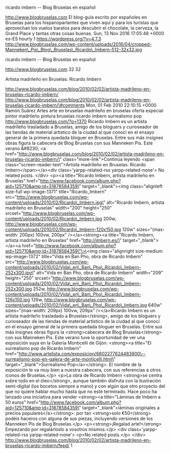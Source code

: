ricardo imbern -- Blog Bruselas en español

http://www.blogbruselas.com El blog-guía escrito por españoles en
Bruselas para los hispanoparlantes que viven aquí y para los turistas
que aprovechan los vuelos baratos para descubrir el chocolate, la
cerveza, la Grand Place y tantas otras cosas buenas. Sun, 13 Nov 2016
17:05:48 +0000 es-ES hourly 1 https://wordpress.org/?v=4.7.3
http://www.blogbruselas.com/wp-content/uploads/2016/04/cropped-Manneken\_Pis\_Blog\_Bruselas\_Ricardo\_Imbern-512-32x32.jpg

ricardo imbern -- Blog Bruselas en español

http://www.blogbruselas.com 32 32

Artista madrileño en Bruselas: Ricardo Imbern

http://www.blogbruselas.com/blog/2010/02/02/artista-madrileno-en-bruselas-ricardo-imbern/
http://www.blogbruselas.com/blog/2010/02/02/artista-madrileno-en-bruselas-ricardo-imbern/\#comments
Mon, 01 Feb 2010 22:10:15 +0000 Ramón Suárez Artes arte en bruselas
madrileño en bruselas oferta especial pintor madrileño pintura bruselas
ricardo imbern surrealismo pop http://www.blogbruselas.com/?p=1370
Ricardo Imbern es un artista madrileño trasladado a Bruselas, amigo de
los bloguers y curioseador de las tiendas de material artístico de la
ciudad al que conocí en el ensayo general de la primera quedada bloguer
en Bruselas. Entre sus más insignes obras figura la cabecera de Blog
Bruselas con sus Manneken Pis. Este verano &\#8230; \<a
href=\"http://www.blogbruselas.com/blog/2010/02/02/artista-madrileno-en-bruselas-ricardo-imbern/\"
class=\"more-link\"\>Continúa leyendo \<span
class=\"screen-reader-text\"\>Artista madrileño en Bruselas: Ricardo
Imbern\</span\>\</a\>\<div class=\'yarpp-related-rss
yarpp-related-none\'\> No related posts. \</div\> \<p\>\<a
title=\"Ricardo Imbern, artista madrileño en Bruselas\"
href=\"http://www.facebook.com/album.php?aid=125710&amp;id=31878584359\"
target=\"\_blank\"\>\<img class=\"alignleft size-full wp-image-1371\"
title=\"Ricardo\_Imbern\"
src=\"http://www.blogbruselas.com/wp-content/uploads/2010/02/Ricardo\_Imbern.jpg\"
alt=\"Ricardo Imbern, artista madrileño en Bruselas\" width=\"200\"
height=\"250\"
srcset=\"http://www.blogbruselas.com/wp-content/uploads/2010/02/Ricardo\_Imbern.jpg
200w,
http://www.blogbruselas.com/wp-content/uploads/2010/02/Ricardo\_Imbern-120x150.jpg
120w\" sizes=\"(max-width: 200px) 100vw, 200px\" /\>\</a\>\<strong\>\<a
title=\"Ricardo Imbern, artista madrileño en Bruselas\"
href=\"http://imbern.es/\" target=\"\_blank\"\>\</a\>\<a
href=\"http://www.facebook.com/album.php?aid=125710&amp;id=31878584359\"\>\<img
class=\"alignright size-medium wp-image-1372\" title=\"Vida en Ban Pho,
obra de Ricardo Imbern\"
src=\"http://www.blogbruselas.com/wp-content/uploads/2010/02/Vida\_en\_Ban\_Pho\_Ricardo\_Imbern-252x300.jpg\"
alt=\"Vida en Ban Pho, obra de Ricardo Imbern\" width=\"209\"
height=\"250\"
srcset=\"http://www.blogbruselas.com/wp-content/uploads/2010/02/Vida\_en\_Ban\_Pho\_Ricardo\_Imbern-252x300.jpg
252w,
http://www.blogbruselas.com/wp-content/uploads/2010/02/Vida\_en\_Ban\_Pho\_Ricardo\_Imbern-126x150.jpg
126w,
http://www.blogbruselas.com/wp-content/uploads/2010/02/Vida\_en\_Ban\_Pho\_Ricardo\_Imbern.jpg
640w\" sizes=\"(max-width: 209px) 100vw, 209px\" /\>\</a\>Ricardo Imbern
es un artista madrileño trasladado a Bruselas\</strong\>, amigo de los
bloguers y curioseador de las tiendas de material artístico de la ciudad
al que conocí en el ensayo general de la primera quedada bloguer en
Bruselas. Entre sus más insignes obras figura la \<strong\>cabecera de
Blog Bruselas\</strong\> con sus Manneken Pis. Este verano tuve la
oportunidad de ver una exposición suya en la Galería Monticelli de
Gijón: \<strong\>\<a title=\"El surrealismo pop de Ricardo Imbern\"
href=\"http://www.artelista.com/exposicion/6802277624483800\--surrealismo-pop-en-galera-de-arte-monticelli.html\"
target=\"\_blank\"\>Surrealismo Pop\</a\>\</strong\>. El nombre de la
exposición le va muy bien a nuestra cabecera, con sus referencias a
otros iconos de Bruselas.\</p\> \<p\>La obra de Ricardo Imbern
\<strong\>se centra sobre todo en el óleo\</strong\>, aunque también
disfruta con la ilustración semi-digital (los bocetos siempre a mano) y
con algún que otro proyecto del que no quiere hablar mucho hasta que no
esté terminado. Hace poco ha lanzado una iniciativa para vender
\<strong\>\<a title=\"Láminas de Imbern a 50 euros\"
href=\"http://www.facebook.com/album.php?aid=125710&amp;id=31878584359\"
target=\"\_blank\"\>láminas originales a precios
populares\</a\>\</strong\>: por tan \<strong\>solo €50\</strong\> podéis
haceros con alguna de sus piezas, incluyendo versiones de los Manneken
Pis de Blog Bruselas.\</p\> \<p\>\<strong\>¡Regalad arte!\</strong\>
Empezando por regalárloslo a vosotros mismos.\</p\> \<div
class=\'yarpp-related-rss yarpp-related-none\'\> \<p\>No related
posts.\</p\> \</div\>
http://www.blogbruselas.com/blog/2010/02/02/artista-madrileno-en-bruselas-ricardo-imbern/feed/
1
